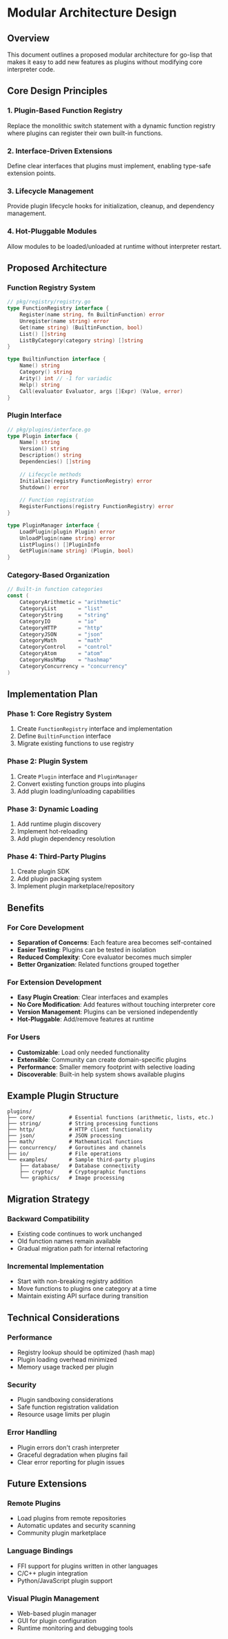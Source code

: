# Modular Architecture Design

## Overview

This document outlines a proposed modular architecture for go-lisp that makes it easy to add new features as plugins without modifying core interpreter code.

## Core Design Principles

### 1. Plugin-Based Function Registry
Replace the monolithic switch statement with a dynamic function registry where plugins can register their own built-in functions.

### 2. Interface-Driven Extensions
Define clear interfaces that plugins must implement, enabling type-safe extension points.

### 3. Lifecycle Management
Provide plugin lifecycle hooks for initialization, cleanup, and dependency management.

### 4. Hot-Pluggable Modules
Allow modules to be loaded/unloaded at runtime without interpreter restart.

## Proposed Architecture

### Function Registry System

```go
// pkg/registry/registry.go
type FunctionRegistry interface {
    Register(name string, fn BuiltinFunction) error
    Unregister(name string) error
    Get(name string) (BuiltinFunction, bool)
    List() []string
    ListByCategory(category string) []string
}

type BuiltinFunction interface {
    Name() string
    Category() string
    Arity() int // -1 for variadic
    Help() string
    Call(evaluator Evaluator, args []Expr) (Value, error)
}
```

### Plugin Interface

```go
// pkg/plugins/interface.go
type Plugin interface {
    Name() string
    Version() string
    Description() string
    Dependencies() []string
    
    // Lifecycle methods
    Initialize(registry FunctionRegistry) error
    Shutdown() error
    
    // Function registration
    RegisterFunctions(registry FunctionRegistry) error
}

type PluginManager interface {
    LoadPlugin(plugin Plugin) error
    UnloadPlugin(name string) error
    ListPlugins() []PluginInfo
    GetPlugin(name string) (Plugin, bool)
}
```

### Category-Based Organization

```go
// Built-in function categories
const (
    CategoryArithmetic = "arithmetic"
    CategoryList       = "list"
    CategoryString     = "string"
    CategoryIO         = "io"
    CategoryHTTP       = "http"
    CategoryJSON       = "json"
    CategoryMath       = "math"
    CategoryControl    = "control"
    CategoryAtom       = "atom"
    CategoryHashMap    = "hashmap"
    CategoryConcurrency = "concurrency"
)
```

## Implementation Plan

### Phase 1: Core Registry System
1. Create `FunctionRegistry` interface and implementation
2. Define `BuiltinFunction` interface
3. Migrate existing functions to use registry

### Phase 2: Plugin System
1. Create `Plugin` interface and `PluginManager`
2. Convert existing function groups into plugins
3. Add plugin loading/unloading capabilities

### Phase 3: Dynamic Loading
1. Add runtime plugin discovery
2. Implement hot-reloading
3. Add plugin dependency resolution

### Phase 4: Third-Party Plugins
1. Create plugin SDK
2. Add plugin packaging system
3. Implement plugin marketplace/repository

## Benefits

### For Core Development
- **Separation of Concerns**: Each feature area becomes self-contained
- **Easier Testing**: Plugins can be tested in isolation
- **Reduced Complexity**: Core evaluator becomes much simpler
- **Better Organization**: Related functions grouped together

### For Extension Development
- **Easy Plugin Creation**: Clear interfaces and examples
- **No Core Modification**: Add features without touching interpreter core
- **Version Management**: Plugins can be versioned independently
- **Hot-Pluggable**: Add/remove features at runtime

### For Users
- **Customizable**: Load only needed functionality
- **Extensible**: Community can create domain-specific plugins
- **Performance**: Smaller memory footprint with selective loading
- **Discoverable**: Built-in help system shows available plugins

## Example Plugin Structure

```
plugins/
├── core/           # Essential functions (arithmetic, lists, etc.)
├── string/         # String processing functions
├── http/           # HTTP client functionality
├── json/           # JSON processing
├── math/           # Mathematical functions
├── concurrency/    # Goroutines and channels
├── io/             # File operations
└── examples/       # Sample third-party plugins
    ├── database/   # Database connectivity
    ├── crypto/     # Cryptographic functions
    └── graphics/   # Image processing
```

## Migration Strategy

### Backward Compatibility
- Existing code continues to work unchanged
- Old function names remain available
- Gradual migration path for internal refactoring

### Incremental Implementation
- Start with non-breaking registry addition
- Move functions to plugins one category at a time
- Maintain existing API surface during transition

## Technical Considerations

### Performance
- Registry lookup should be optimized (hash map)
- Plugin loading overhead minimized
- Memory usage tracked per plugin

### Security
- Plugin sandboxing considerations
- Safe function registration validation
- Resource usage limits per plugin

### Error Handling
- Plugin errors don't crash interpreter
- Graceful degradation when plugins fail
- Clear error reporting for plugin issues

## Future Extensions

### Remote Plugins
- Load plugins from remote repositories
- Automatic updates and security scanning
- Community plugin marketplace

### Language Bindings
- FFI support for plugins written in other languages
- C/C++ plugin integration
- Python/JavaScript plugin support

### Visual Plugin Management
- Web-based plugin manager
- GUI for plugin configuration
- Runtime monitoring and debugging tools
